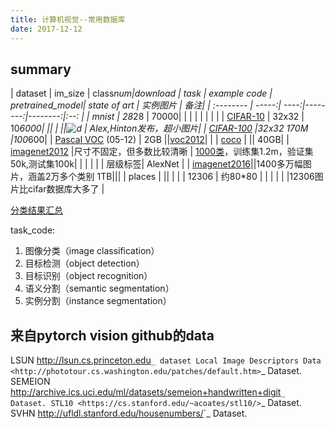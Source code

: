 ```yaml
---
title: 计算机视觉--常用数据库
date: 2017-12-12
---
```


## summary


|  dataset     |  im_size |  class*num|download | task | example code  | pretrained_model|  state of art | 实例图片 | 备注|
| :-------- | -----:| ----:|--------:|--------:|:--: |
| mnist   | 28*28 | 70000| |  | | | | | |
| [CIFAR-10](https://www.cs.toronto.edu/~kriz/cifar.html) | 32x32 | 10*6000|  ||  | ||![d](https://www.cs.toronto.edu/~kriz/cifar-10-sample/automobile5.png "汽车") |  Alex,Hinton发布，超小图片|
| [CIFAR-100](https://www.cs.toronto.edu/~kriz/cifar.html) |32x32 170M |100*600|
| [Pascal VOC](http://host.robots.ox.ac.uk/pascal/VOC/) (05-12) | 2GB ||[voc2012](http://host.robots.ox.ac.uk/pascal/VOC/voc2012/VOCtrainval_11-May-2012.tar)| |
| [coco](http://mscoco.org/)  	| || 40GB|
| [imagenet2012](http://image-net.org/challenges/LSVRC/2012/index) |尺寸不固定，但多数比较清晰 | [1000类](http://image-net.org/challenges/LSVRC/2012/browse-synsets)，训练集1.2m，验证集50k,测试集100k| | | | | | 层级标签| AlexNet |
| [imagenet2016](http://www.image-net.org/about-stats)||1400多万幅图片，涵盖2万多个类别 1TB|||
| places   | ||
|  |
| 12306 | 约80*80 |  | | | |  |12306图片比cifar数据库大多了 |






[分类结果汇总](http://rodrigob.github.io/are_we_there_yet/build/classification_datasets_results.html)

task_code:
1. 图像分类（image classification）
1. 目标检测（object detection）
1. 目标识别（object recognition）
1. 语义分割（semantic segmentation）
1. 实例分割（instance segmentation）

## 来自pytorch vision github的data

LSUN <http://lsun.cs.princeton.edu>`_ dataset
Local Image Descriptors Data <http://phototour.cs.washington.edu/patches/default.htm>`_ Dataset.
SEMEION <http://archive.ics.uci.edu/ml/datasets/semeion+handwritten+digit>`_ Dataset.
STL10 <https://cs.stanford.edu/~acoates/stl10/>`_ Dataset.
SVHN <http://ufldl.stanford.edu/housenumbers/>`_ Dataset.





##
